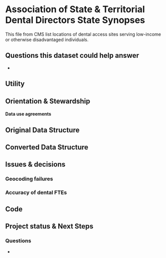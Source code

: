 # Association of State & Territorial Dental Directors State Synopses

This file from CMS list locations of dental access sites serving low-income or otherwise disadvantaged individuals.


## Questions this dataset could help answer

* 

## Utility



## Orientation & Stewardship  



#### Data use agreements


## Original Data Structure


## Converted Data Structure



## Issues & decisions

### Geocoding failures


### Accuracy of dental FTEs



## Code



## Project status & Next Steps


### Questions

* 
